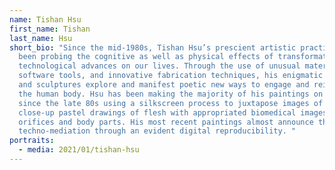 ```yaml
---
name: Tishan Hsu
first_name: Tishan
last_name: Hsu
short_bio: "Since the mid-1980s, Tishan Hsu’s prescient artistic practice has
  been probing the cognitive as well as physical effects of transformative
  technological advances on our lives. Through the use of unusual materials,
  software tools, and innovative fabrication techniques, his enigmatic paintings
  and sculptures explore and manifest poetic new ways to engage and reimagine
  the human body. Hsu has been making the majority of his paintings on canvas
  since the late 80s using a silkscreen process to juxtapose images of his
  close-up pastel drawings of flesh with appropriated biomedical images of
  orifices and body parts. His most recent paintings almost announce their
  techno-mediation through an evident digital reproducibility. "
portraits:
  - media: 2021/01/tishan-hsu
---
```

